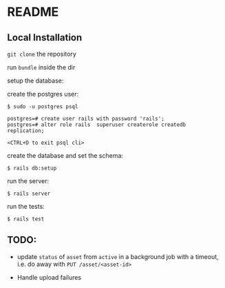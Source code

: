# README


## Local Installation

`git clone` the repository

run `bundle` inside the dir

setup the database:

create the postgres user:

    $ sudo -u postgres psql

    postgres=# create user rails with password 'rails';
    postgres=# alter role rails  superuser createrole createdb replication;

    <CTRL+D to exit psql cli>

create the database and set the schema:

    $ rails db:setup

run the server:

    $ rails server

run the tests:

    $ rails test

## TODO:

 - update `status` of `asset` from `active` in a background job with a timeout,
 i.e. do away with `PUT ​/asset/​<asset-id>`

 - Handle upload failures
